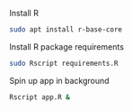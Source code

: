
Install R

```bash
sudo apt install r-base-core
```

Install R package requirements

```bash
sudo Rscript requirements.R
```

Spin up app in background

```bash
Rscript app.R &
```